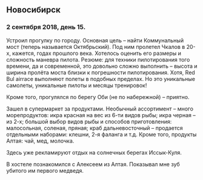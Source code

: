 ## Новосибирск

### 2 сентября 2018, день 15.

Устроил прогулку по городу. Основная цель – найти Коммунальный мост (теперь называется Октябрьский). Под ним пролетел Чкалов в 20-х, кажется, годах прошлого века. Хотелось оценить его размеры и сложность маневра пилота. Резюме: для техники пилотирования того времени, да и современной, это довольно сложно выполнить – высота и ширина пролёта моста близки к погрешности пилотирования. Хотя, Red Bul airrace выполняют полеты в подобных пределах. Но это уникальные самолеты, уникальные пилоты и месяцы тренировок!

Кроме того, прогулялся по берегу Оби (не по набережной) – приятно.

Зашел в супермаркет за продуктами. Необычный ассортимент – много морепродуктов: икра красная на вес из 6-ти видов рыбы; икра черная – из 2-х; большой выбор видов рыбы и способов приготовления: малосольная, соленая, пряная; краб дальневосточный – продается отдельными наборами: клешни, 2-я фаланга и т.д. Кроме того, продукты Алтая: чай, мед, молочка.

Здесь уже рекламируют отдых на солнечных берегах Иссык-Куля.

В хостеле познакомился с Алексеем из Алтая. Показывал мне зуб убитого им первого медведя.